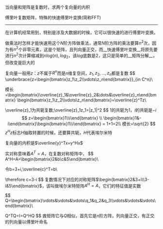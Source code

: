 当向量和矩阵是复数时，求两个复向量的内积

傅里叶复数矩阵，特殊的快速傅里叶变换(简称FFT)

---

在计算机经常用到，特别是涉及大数据的时候，它可以很快速的进行傅里叶变换。

做乘法时怎样才能快速用这个$N$阶方阵做乘法，通常$N$阶方阵的乘法要算$n^2$次，因为有$n^2$个非零元素，这是个矩阵，且列向量正交，而__快速傅里叶变换__将原先要进行$n^2$次计算缩减到$nlog(n),log_2$，该$log$底数是$2$，这只是简单的__矩阵分解__，但改变是巨大的



复向量一般用$z$：$z$不属于$R^n$而是$n$维复空间，$z_1,z_2,\dots,z_n$都是复数
$$
\underbrace{z=\begin{bmatrix}z_1\\z_2\\\vdots\\z_n\end{bmatrix}}_{in C^n}\\

模长=\begin{bmatrix}\overline{z}_1&\overline{z}_2&\dots&\overline{z}_n\end{bmatrix}
	\begin{bmatrix}z_1\\z_2\\\vdots\\z_n\end{bmatrix}=\overline{z}^Tz\\

\overline{z}_1为共轭复数;\overline{z}_1z_1=|z_1|^2
$$
1的共轭为1，$i$的共轭是$-i$
$$
z=\begin{bmatrix}1\\i\end{bmatrix} \\
\begin{bmatrix}1&-i\end{bmatrix}\begin{bmatrix}1\\i\end{bmatrix} = 1+1=2\\
模长=\sqrt{2}
$$
$z^Hz$标志$H$抽取转置的时候，还要算共轭，$H$代表埃尔米特

复向量的内积是$\overline{y}^Tx=y^Hx$ 

实对称意味着$A^T=A$，在复数对称矩阵中，
$$
A^H=A=\begin{bmatrix}2&b\\c&5\end{bmatrix}\\

令b=3+i,\overline{c}^T=b\\

\therefore c=3-i
$$
复数情况下对应的对称矩阵$\begin{bmatrix}2&3+i\\3-i&5\end{bmatrix}$，该叫做埃尔米特矩阵$A^H=A$，它们的特征值是实数


$$
Q=\begin{bmatrix}\vdots&\vdots&\vdots\\q_1&q_2&q_3\\\vdots&\vdots&\vdots\end{bmatrix}\\

Q^TQ=I=Q^HQ
$$
酋矩阵它与$Q$相似，首先它是$n$阶方阵，列向量正交，有正交的列向量以傅里叶命名

